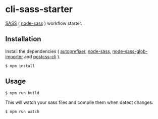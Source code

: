 # cli-sass-starter

[SASS](https://sass-lang.com/) ( [node-sass](https://github.com/sass/node-sass) ) workflow starter.

## Installation

Install the dependencies (
[autoprefixer](https://github.com/postcss/autoprefixer),
[node-sass](https://github.com/sass/node-sass),
[node-sass-glob-importer](https://github.com/maoberlehner/node-sass-magic-importer/tree/master/packages/node-sass-glob-importer) and
[postcss-cli](https://github.com/postcss/postcss-cli)
).

```
$ npm install
```

## Usage

```
$ npm run build
```

This will watch your sass files and compile them when detect changes.

```
$ npm run watch
```
